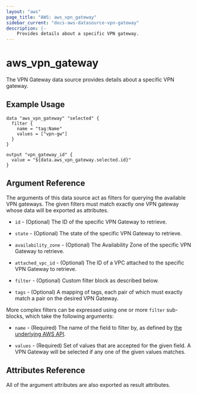 ```yaml
---
layout: "aws"
page_title: "AWS: aws_vpn_gateway"
sidebar_current: "docs-aws-datasource-vpn-gateway"
description: |-
    Provides details about a specific VPN gateway.
---
```


# aws\_vpn\_gateway

The VPN Gateway data source provides details about
a specific VPN gateway.

## Example Usage

```
data "aws_vpn_gateway" "selected" {
  filter {
    name = "tag:Name"
    values = ["vpn-gw"]
  }
}

output "vpn_gateway_id" {
  value = "${data.aws_vpn_gateway.selected.id}"
}
```

## Argument Reference

The arguments of this data source act as filters for querying the available VPN gateways.
The given filters must match exactly one VPN gateway whose data will be exported as attributes.

* `id` - (Optional) The ID of the specific VPN Gateway to retrieve.

* `state` - (Optional) The state of the specific VPN Gateway to retrieve.

* `availability_zone` - (Optional) The Availability Zone of the specific VPN Gateway to retrieve.

* `attached_vpc_id` - (Optional) The ID of a VPC attached to the specific VPN Gateway to retrieve.

* `filter` - (Optional) Custom filter block as described below.

* `tags` - (Optional) A mapping of tags, each pair of which must exactly match
  a pair on the desired VPN Gateway.

More complex filters can be expressed using one or more `filter` sub-blocks,
which take the following arguments:

* `name` - (Required) The name of the field to filter by, as defined by
  [the underlying AWS API](http://docs.aws.amazon.com/AWSEC2/latest/APIReference/API_DescribeVpnGateways.html).

* `values` - (Required) Set of values that are accepted for the given field.
  A VPN Gateway will be selected if any one of the given values matches.

## Attributes Reference

All of the argument attributes are also exported as result attributes.

